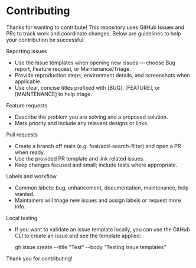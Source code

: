 # Contributing

Thanks for wanting to contribute! This repository uses GitHub Issues and PRs to track work and coordinate changes. Below are guidelines to help your contribution be successful.

Reporting issues

- Use the Issue templates when opening new issues — choose Bug report, Feature request, or Maintenance/Triage.
- Provide reproduction steps, environment details, and screenshots when applicable.
- Use clear, concise titles prefixed with [BUG], [FEATURE], or [MAINTENANCE] to help triage.

Feature requests

- Describe the problem you are solving and a proposed solution.
- Mark priority and include any relevant designs or links.

Pull requests

- Create a branch off main (e.g. feat/add-search-filter) and open a PR when ready.
- Use the provided PR template and link related issues.
- Keep changes focused and small; include tests where appropriate.

Labels and workflow

- Common labels: bug, enhancement, documentation, maintenance, help wanted.
- Maintainers will triage new issues and assign labels or request more info.

Local testing

- If you want to validate an issue template locally, you can use the GitHub CLI to create an issue and see the template applied:

  gh issue create --title "Test" --body "Testing issue templates"

Thank you for contributing!